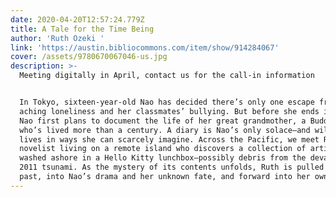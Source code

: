 ```yaml
---
date: 2020-04-20T12:57:24.779Z
title: A Tale for the Time Being
author: 'Ruth Ozeki '
link: 'https://austin.bibliocommons.com/item/show/914284067'
cover: /assets/9780670067046-us.jpg
description: >-
  Meeting digitally in April, contact us for the call-in information


  In Tokyo, sixteen-year-old Nao has decided there’s only one escape from her
  aching loneliness and her classmates’ bullying. But before she ends it all,
  Nao first plans to document the life of her great grandmother, a Buddhist nun
  who’s lived more than a century. A diary is Nao’s only solace—and will touch
  lives in ways she can scarcely imagine. Across the Pacific, we meet Ruth, a
  novelist living on a remote island who discovers a collection of artifacts
  washed ashore in a Hello Kitty lunchbox—possibly debris from the devastating
  2011 tsunami. As the mystery of its contents unfolds, Ruth is pulled into the
  past, into Nao’s drama and her unknown fate, and forward into her own future.
---
```

